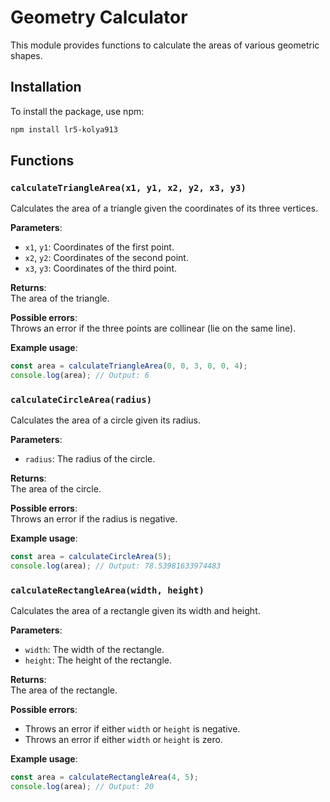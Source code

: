 # Geometry Calculator

This module provides functions to calculate the areas of various geometric shapes.


## Installation

To install the package, use npm:

```bash
npm install lr5-kolya913
```

## Functions

### `calculateTriangleArea(x1, y1, x2, y2, x3, y3)`

Calculates the area of a triangle given the coordinates of its three vertices.

**Parameters**:
- `x1`, `y1`: Coordinates of the first point.
- `x2`, `y2`: Coordinates of the second point.
- `x3`, `y3`: Coordinates of the third point.

**Returns**:  
The area of the triangle.

**Possible errors**:  
Throws an error if the three points are collinear (lie on the same line).

**Example usage**:
```javascript
const area = calculateTriangleArea(0, 0, 3, 0, 0, 4);
console.log(area); // Output: 6
```
### `calculateCircleArea(radius)`

Calculates the area of a circle given its radius.

**Parameters**:
- `radius`: The radius of the circle.

**Returns**:  
The area of the circle.

**Possible errors**:  
Throws an error if the radius is negative.

**Example usage**:
```javascript
const area = calculateCircleArea(5);
console.log(area); // Output: 78.53981633974483
```
### `calculateRectangleArea(width, height)`

Calculates the area of a rectangle given its width and height.

**Parameters**:
- `width`: The width of the rectangle.
- `height`: The height of the rectangle.

**Returns**:  
The area of the rectangle.

**Possible errors**:
- Throws an error if either `width` or `height` is negative.
- Throws an error if either `width` or `height` is zero.

**Example usage**:
```javascript
const area = calculateRectangleArea(4, 5);
console.log(area); // Output: 20
```